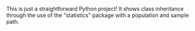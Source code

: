 This is just a straightforward Python project!
It shows class inheritance through the use of the "statistics" package with a population and sample path.
